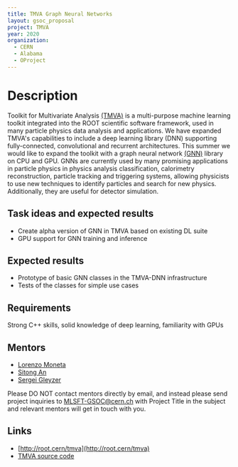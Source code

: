 ```yaml
---
title: TMVA Graph Neural Networks
layout: gsoc_proposal
project: TMVA
year: 2020
organization:
  - CERN
  - Alabama
  - OProject
---
```


# Description

Toolkit for Multivariate Analysis [(TMVA)](http://root.cern/tmva) is a
multi-purpose machine learning toolkit integrated into the ROOT scientific
software framework, used in many particle physics data analysis and
applications. We have expanded TMVA's capabilities to include a deep learning
library (DNN) supporting fully-connected, convolutional and recurrent
architectures. This summer we would like to expand the toolkit with a graph
neural network
[(GNN)](https://towardsdatascience.com/a-gentle-introduction-to-graph-neural-network-basics-deepwalk-and-graphsage-db5d540d50b3)
library on CPU and GPU. GNNs are currently used by many promising applications
in particle physics in physics analysis classification, calorimetry
reconstruction, particle tracking and triggering systems, allowing physicists to
use new techniques to identify particles and search for new physics.
Additionally, they are useful for detector simulation.

## Task ideas and expected results

- Create alpha version of GNN in TMVA based on existing DL suite
- GPU support for GNN training and inference

## Expected results

- Prototype of basic GNN classes in the TMVA-DNN infrastructure
- Tests of the classes for simple use cases

## Requirements

Strong C++ skills, solid knowledge of deep learning, familiarity with GPUs

## Mentors

- [Lorenzo Moneta](mailto:Lorenzo.Moneta@cern.ch)
- [Sitong An](mailto:s.an@cern.ch)
- [Sergei Gleyzer](mailto:Sergei.Gleyzer@cern.ch)

Please DO NOT contact mentors directly by email, and instead please send project
inquiries to MLSFT-GSOC@cern.ch with Project Title in the subject and relevant
mentors will get in touch with you.

## Links

- [http://root.cern/tmva](http://root.cern/tmva)
- [TMVA source code](https://github.com/root-project/root/tree/master/tmva)
